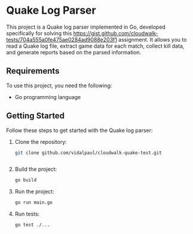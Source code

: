 # Quake Log Parser

This project is a Quake log parser implemented in Go, developed specifically for solving this https://gist.github.com/cloudwalk-tests/704a555a0fe475ae0284ad9088e203f1 assignment. It allows you to read a Quake log file, extract game data for each match, collect kill data, and generate reports based on the parsed information.

## Requirements

To use this project, you need the following:

- Go programming language

## Getting Started

Follow these steps to get started with the Quake log parser:

1. Clone the repository:

   ```bash
   git clone github.com/vidalpaul/cloudwalk-quake-test.git
   ```

   ```

   ```

2. Build the project:

   ```bash
   go build
   ```

3. Run the project:

   ```bash
   go run main.go
   ```

4. Run tests:

   ```bash
   go test ./...
   ```
